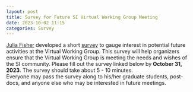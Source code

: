 ```yaml
---
layout: post
title: Survey for Future SI Virtual Working Group Meeting
date: 2023-10-02 11:15 
categories: Survey
---
```

[Julia Fisher](https://cb2.uahs.arizona.edu/profile/julia-fisher-phd) developed a short [survey](https://redcap.uahs.arizona.edu/surveys/?s=RTWLCE9EEY7NPFCR) to gauge interest in potential future 
activities at the Virtual Working Group. This survey will help organizers ensure that the Virtual Working Group is meeting the needs and 
wishes of the SI community. Please fill out the survey linked below by <b>October 31, 2023</b>. The survey should take about 5 - 10 minutes.  
Everyone may pass the survey along to his/her graduate students, post-docs, and anyone else who may be interested in future meetings.
